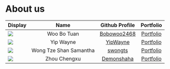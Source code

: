 # About us

Display | Name | Github Profile | Portfolio 
--------|:----:|:--------------:|:---------:
![](https://via.placeholder.com/100.png?text=Photo) | Woo Bo Tuan | [Bobowoo2468](https://github.com/Bobowoo2468) | [Portfolio](docs/team/johndoe.md)
![](https://via.placeholder.com/100.png?text=Photo) | Yip Wayne | [YipWayne](https://github.com/YipWayne) | [Portfolio](docs/team/johndoe.md)
![](https://via.placeholder.com/100.png?text=Photo) | Wong Tze Shan Samantha | [swongts](https://github.com/swongts) | [Portfolio](docs/team/johndoe.md)
![](https://via.placeholder.com/100.png?text=Photo) | Zhou Chengxu | [Demonshaha](https://github.com/Demonshaha) | [Portfolio](docs/team/johndoe.md)

